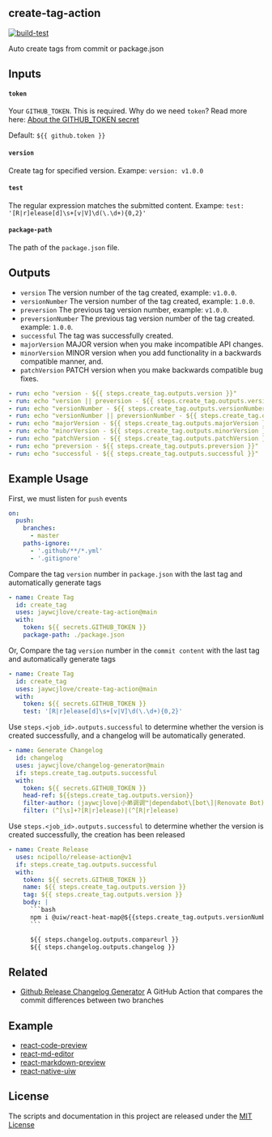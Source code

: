 create-tag-action
----

[![build-test](https://github.com/jaywcjlove/create-tag-action/workflows/build-test/badge.svg)](https://github.com/actions/typescript-action/actions)

Auto create tags from commit or package.json

## Inputs

#### `token`

Your `GITHUB_TOKEN`. This is required. Why do we need `token`? Read more here: [About the GITHUB_TOKEN secret](https://help.github.com/en/actions/automating-your-workflow-with-github-actions/authenticating-with-the-github_token#about-the-github_token-secret)

Default: `${{ github.token }}`

#### `version`

Create tag for specified version. Exampe: `version: v1.0.0`

#### `test`

The regular expression matches the submitted content. Exampe: `test: '[R|r]elease[d]\s+[v|V]\d(\.\d+){0,2}'`

#### `package-path`

The path of the `package.json` file.

## Outputs

- `version` The version number of the tag created, example: `v1.0.0`.
- `versionNumber` The version number of the tag created, example: `1.0.0`.
- `preversion` The previous tag version number, example: `v1.0.0`.
- `preversionNumber` The previous tag version number of the tag created. example: `1.0.0`.
- `successful` The tag was successfully created.
- `majorVersion` MAJOR version when you make incompatible API changes.
- `minorVersion` MINOR version when you add functionality in a backwards compatible manner, and.
- `patchVersion` PATCH version when you make backwards compatible bug fixes.

```yml
- run: echo "version - ${{ steps.create_tag.outputs.version }}"
- run: echo "version || preversion - ${{ steps.create_tag.outputs.version || steps.create_tag.outputs.preversion }}"
- run: echo "versionNumber - ${{ steps.create_tag.outputs.versionNumber }}"
- run: echo "versionNumber || preversionNumber - ${{ steps.create_tag.outputs.versionNumber || steps.create_tag.outputs.preversionNumber }}"
- run: echo "majorVersion - ${{ steps.create_tag.outputs.majorVersion }}"
- run: echo "minorVersion - ${{ steps.create_tag.outputs.minorVersion }}"
- run: echo "patchVersion - ${{ steps.create_tag.outputs.patchVersion }}"
- run: echo "preversion - ${{ steps.create_tag.outputs.preversion }}"
- run: echo "successful - ${{ steps.create_tag.outputs.successful }}"
```

## Example Usage

First, we must listen for `push` events

```yml
on:
  push:
    branches:
      - master
    paths-ignore:
      - '.github/**/*.yml'
      - '.gitignore'
```

Compare the tag `version` number in `package.json` with the last tag and automatically generate tags

```yml
- name: Create Tag
  id: create_tag
  uses: jaywcjlove/create-tag-action@main
  with:
    token: ${{ secrets.GITHUB_TOKEN }}
    package-path: ./package.json
```

Or, Compare the tag `version` number in the `commit content` with the last tag and automatically generate tags

```yml
- name: Create Tag
  id: create_tag
  uses: jaywcjlove/create-tag-action@main
  with:
    token: ${{ secrets.GITHUB_TOKEN }}
    test: '[R|r]elease[d]\s+[v|V]\d(\.\d+){0,2}'
```

Use `steps.<job_id>.outputs.successful` to determine whether the version is created successfully, and a changelog will be automatically generated.

```yml
- name: Generate Changelog
  id: changelog
  uses: jaywcjlove/changelog-generator@main
  if: steps.create_tag.outputs.successful
  with:
    token: ${{ secrets.GITHUB_TOKEN }}
    head-ref: ${{steps.create_tag.outputs.version}}
    filter-author: (jaywcjlove|小弟调调™|dependabot\[bot\]|Renovate Bot)
    filter: (^[\s]+?[R|r]elease)|(^[R|r]elease)
```

Use `steps.<job_id>.outputs.successful` to determine whether the version is created successfully, the creation has been released

```yml
- name: Create Release
  uses: ncipollo/release-action@v1
  if: steps.create_tag.outputs.successful
  with:
    token: ${{ secrets.GITHUB_TOKEN }}
    name: ${{ steps.create_tag.outputs.version }}
    tag: ${{ steps.create_tag.outputs.version }}
    body: |
      ```bash
      npm i @uiw/react-heat-map@${{steps.create_tag.outputs.versionNumber}}
      ```

      ${{ steps.changelog.outputs.compareurl }}
      ${{ steps.changelog.outputs.changelog }}
```

## Related

- [Github Release Changelog Generator](https://github.com/jaywcjlove/changelog-generator) A GitHub Action that compares the commit differences between two branches

## Example

- [react-code-preview](https://github.com/uiwjs/react-code-preview/blob/fb9829440a21fddbb57100db62ae113be3c01161/.github/workflows/ci.yml#L35-L40)
- [react-md-editor](https://github.com/uiwjs/react-md-editor/blob/e3293bca45bff08110ef5e9119d907db2ec95baa/.github/workflows/ci.yml#L23-L28)
- [react-markdown-preview](https://github.com/uiwjs/react-markdown-preview/blob/b230eba6526786cbd7318e514276fd05ae58edc9/.github/workflows/ci.yml#L21-L26)
- [react-native-uiw](https://github.com/uiwjs/react-native-uiw/blob/9876540e78df61b5c5d906451b3c76bb2168c23c/.github/workflows/ci.yml#L22-L27)

## License

The scripts and documentation in this project are released under the [MIT License](./LICENSE)
